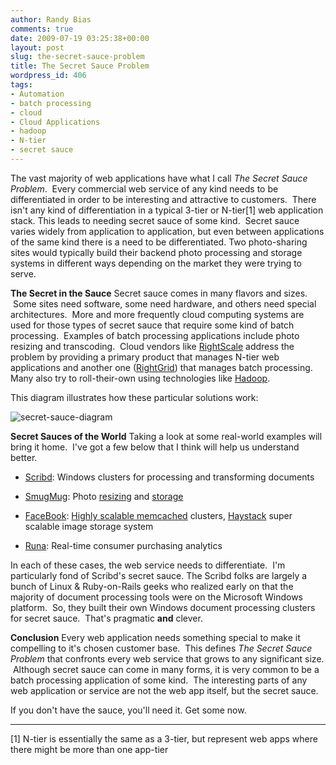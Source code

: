 ```yaml
---
author: Randy Bias
comments: true
date: 2009-07-19 03:25:38+00:00
layout: post
slug: the-secret-sauce-problem
title: The Secret Sauce Problem
wordpress_id: 406
tags:
- Automation
- batch processing
- cloud
- Cloud Applications
- hadoop
- N-tier
- secret sauce
---
```


The vast majority of web applications have what I call _The Secret Sauce Problem_.  Every commercial web service of any kind needs to be differentiated in order to be interesting and attractive to customers.  There isn't any kind of differentiation in a typical 3-tier or N-tier[1] web application stack. This leads to needing secret sauce of some kind.  Secret sauce varies widely from application to application, but even between applications of the same kind there is a need to be differentiated. Two photo-sharing sites would typically build their backend photo processing and storage systems in different ways depending on the market they were trying to serve.

**The Secret in the Sauce**
Secret sauce comes in many flavors and sizes.  Some sites need software, some need hardware, and others need special architectures.  More and more frequently cloud computing systems are used for those types of secret sauce that require some kind of batch processing.  Examples of batch processing applications include photo resizing and transcoding.  Cloud vendors like [RightScale](http://www.rightscale.com) address the problem by providing a primary product that manages N-tier web applications and another one ([RightGrid](http://support.rightscale.com/12-Guides/RightGrid_User_Guide/01-RightGrid_Overview)) that manages batch processing.  Many also try to roll-their-own using technologies like [Hadoop](http://cloudscaling.com/blog/technology/big-data/hadoop-101-by-chris-wensel).

This diagram illustrates how these particular solutions work:


![secret-sauce-diagram](http://cloudscaling.com/wp-content/uploads/2009/07/secret-sauce-diagram-1024x549.jpg)



**Secret Sauces of the World**
Taking a look at some real-world examples will bring it home.  I've got a few below that I think will help us understand better.



	
  * [Scribd](http://www.scribd.com): Windows clusters for processing and transforming documents

	
  * [SmugMug](http://www.smugmug.com): Photo [resizing](http://blogs.smugmug.com/don/2008/06/03/skynet-lives-aka-ec2-smugmug/) and [storage](http://blogs.smugmug.com/don/2006/11/10/amazon-s3-show-me-the-money/)

	
  * [FaceBook](http://www.facebook.com): [Highly scalable memcached](http://www.facebook.com/note.php?note_id=39391378919) clusters, [Haystack](http://www.facebook.com/note.php?note_id=76191543919) super scalable image storage system

	
  * [Runa](http://www.runa.com): Real-time consumer purchasing analytics


In each of these cases, the web service needs to differentiate.  I'm particularly fond of  Scribd's secret sauce. The Scribd folks are largely a bunch of Linux & Ruby-on-Rails geeks who realized early on that the majority of document processing tools were on the Microsoft Windows platform.  So, they built their own Windows document processing clusters for secret sauce.  That's pragmatic **and** clever.

**Conclusion**
Every web application needs something special to make it compelling to it's chosen customer base.  This defines _The Secret Sauce Problem_ that confronts every web service that grows to any significant size.  Although secret sauce can come in many forms, it is very common to be a batch processing application of some kind.  The interesting parts of any web application or service are not the web app itself, but the secret sauce.

If you don't have the sauce, you'll need it.  Get some now.



* * *

[1] N-tier is essentially the same as a 3-tier, but represent web apps where there might be more than one app-tier

